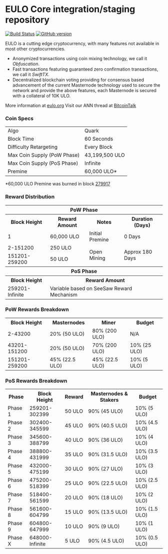 EULO Core integration/staging repository
=====================================

[![Build Status](https://travis-ci.org/EULO-Project/EULO.svg?branch=master)](https://travis-ci.org/EULO-Project/EULO) [![GitHub version](https://badge.fury.io/gh/EULO-Project%2FEULO.svg)](https://badge.fury.io/gh/EULO-Project%2FEULO)

EULO is a cutting edge cryptocurrency, with many features not available in most other cryptocurrencies.
- Anonymized transactions using coin mixing technology, we call it _Obfuscation_.
- Fast transactions featuring guaranteed zero confirmation transactions, we call it _SwiftTX_.
- Decentralized blockchain voting providing for consensus based advancement of the current Masternode
  technology used to secure the network and provide the above features, each Masternode is secured
  with a collateral of 10K ULO.

More information at [eulo.org](http://www.eulo.org) Visit our ANN thread at [BitcoinTalk](http://www.bitcointalk.org/index.php?topic=1262920)

### Coin Specs
<table>
<tr><td>Algo</td><td>Quark</td></tr>
<tr><td>Block Time</td><td>60 Seconds</td></tr>
<tr><td>Difficulty Retargeting</td><td>Every Block</td></tr>
<tr><td>Max Coin Supply (PoW Phase)</td><td>43,199,500 ULO</td></tr>
<tr><td>Max Coin Supply (PoS Phase)</td><td>Infinite</td></tr>
<tr><td>Premine</td><td>60,000 ULO*</td></tr>
</table>

*60,000 ULO Premine was burned in block [279917](http://www.presstab.pw/phpexplorer/EULO/block.php?blockhash=206d9cfe859798a0b0898ab00d7300be94de0f5469bb446cecb41c3e173a57e0)

### Reward Distribution

<table>
<th colspan=4>PoW Phase</th>
<tr><th>Block Height</th><th>Reward Amount</th><th>Notes</th><th>Duration (Days)</th></tr>
<tr><td>1</td><td>60,000 ULO</td><td>Initial Premine</td><td>0 Days</td></tr>
<tr><td>2-151200</td><td>250 ULO</td><td rowspan=2>Open Mining</td><td rowspan=2> Approx 180 Days</td></tr>
<tr><td>151201-259200</td><td>50 ULO</td></tr>
<tr><th colspan=4>PoS Phase</th></tr>
<tr><th>Block Height</th><th colspan=3>Reward Amount</th></tr>
<tr><td>259201-Infinite</td><td colspan=3>Variable based on SeeSaw Reward Mechanism</td></tr>
</table>

### PoW Rewards Breakdown

<table>
<th>Block Height</th><th>Masternodes</th><th>Miner</th><th>Budget</th>
<tr><td>2-43200</td><td>20% (50 ULO)</td><td>80% (200 ULO)</td><td>N/A</td></tr>
<tr><td>43201-151200</td><td>20% (50 ULO)</td><td>70% (200 ULO)</td><td>10% (25 ULO)</td></tr>
<tr><td>151201-259200</td><td>45% (22.5 ULO)</td><td>45% (22.5 ULO)</td><td>10% (5 ULO)</td></tr>
</table>

### PoS Rewards Breakdown

<table>
<th>Phase</th><th>Block Height</th><th>Reward</th><th>Masternodes & Stakers</th><th>Budget</th>
<tr><td>Phase 1</td><td>259201-302399</td><td>50 ULO</td><td>90% (45 ULO)</td><td>10% (5 ULO)</td></tr>
<tr><td>Phase 2</td><td>302400-345599</td><td>45 ULO</td><td>90% (40.5 ULO)</td><td>10% (4.5 ULO)</td></tr>
<tr><td>Phase 3</td><td>345600-388799</td><td>40 ULO</td><td>90% (36 ULO)</td><td>10% (4 ULO)</td></tr>
<tr><td>Phase 4</td><td>388800-431999</td><td>35 ULO</td><td>90% (31.5 ULO)</td><td>10% (3.5 ULO)</td></tr>
<tr><td>Phase 5</td><td>432000-475199</td><td>30 ULO</td><td>90% (27 ULO)</td><td>10% (3 ULO)</td></tr>
<tr><td>Phase 6</td><td>475200-518399</td><td>25 ULO</td><td>90% (22.5 ULO)</td><td>10% (2.5 ULO)</td></tr>
<tr><td>Phase 7</td><td>518400-561599</td><td>20 ULO</td><td>90% (18 ULO)</td><td>10% (2 ULO)</td></tr>
<tr><td>Phase 8</td><td>561600-604799</td><td>15 ULO</td><td>90% (13.5 ULO)</td><td>10% (1.5 ULO)</td></tr>
<tr><td>Phase 9</td><td>604800-647999</td><td>10 ULO</td><td>90% (9 ULO)</td><td>10% (1 ULO)</td></tr>
<tr><td>Phase X</td><td>648000-Infinite</td><td>5 ULO</td><td>90% (4.5 ULO)</td><td>10% (0.5 ULO)</td></tr>
</table>
